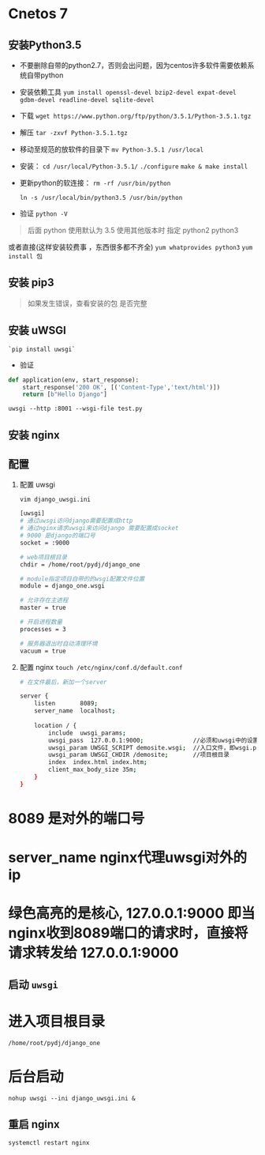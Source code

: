 Cnetos 7
=========

安装Python3.5
------------

- 不要删除自带的python2.7，否则会出问题，因为centos许多软件需要依赖系统自带python

- 安装依赖工具
    `yum install openssl-devel bzip2-devel expat-devel gdbm-devel readline-devel sqlite-devel`

- 下载
    `wget https://www.python.org/ftp/python/3.5.1/Python-3.5.1.tgz`

- 解压
    `tar -zxvf Python-3.5.1.tgz`

- 移动至规范的放软件的目录下
    `mv Python-3.5.1 /usr/local`

- 安装：
    `cd /usr/local/Python-3.5.1/`
    `./configure`
    `make & make install`

- 更新python的软连接：
    `rm -rf /usr/bin/python`

    `ln -s /usr/local/bin/python3.5 /usr/bin/python`

- 验证
    `python -V`

> 后面 python 使用默认为 3.5
> 使用其他版本时 指定 python2 python3

或者直接(这样安装较费事 ，东西很多都不齐全)
    `yum whatprovides python3`
    `yum install 包`

安装 pip3
----------

> 如果发生错误，查看安装的包 是否完整

安装 uWSGI
---------

    `pip install uwsgi`

- 验证

```python
def application(env, start_response):
    start_response('200 OK', [('Content-Type','text/html')])
    return [b"Hello Django"]
```

`uwsgi --http :8001 --wsgi-file test.py`

安装 nginx
-----------

配置
-----------

1. 配置 uwsgi

    `vim django_uwsgi.ini`
    ```bash
    [uwsgi]
    # 通过uwsgi访问django需要配置成http
    # 通过nginx请求uwsgi来访问django 需要配置成socket
    # 9000 是django的端口号
    socket = :9000

    # web项目根目录
    chdir = /home/root/pydj/django_one

    # module指定项目自带的的wsgi配置文件位置
    module = django_one.wsgi

    # 允许存在主进程
    master = true

    # 开启进程数量
    processes = 3

    # 服务器退出时自动清理环境
    vacuum = true
    ```
2. 配置 nginx
    `touch /etc/nginx/conf.d/default.conf`

    ```bash
    # 在文件最后，新加一个server

    server {
        listen       8089;
        server_name  localhost;
        
        location / {            
            include  uwsgi_params;
            uwsgi_pass  127.0.0.1:9000;              //必须和uwsgi中的设置一致
            uwsgi_param UWSGI_SCRIPT demosite.wsgi;  //入口文件，即wsgi.py相对于项目根目录的位置，“.”相当于一层目录
            uwsgi_param UWSGI_CHDIR /demosite;       //项目根目录
            index  index.html index.htm;
            client_max_body_size 35m;
        }
    }
    ```
# 8089 是对外的端口号
# server_name nginx代理uwsgi对外的ip
# 绿色高亮的是核心, 127.0.0.1:9000 即当nginx收到8089端口的请求时，直接将请求转发给 127.0.0.1:9000

启动 `uwsgi`
----------

# 进入项目根目录
`/home/root/pydj/django_one`

# 后台启动
`nohup uwsgi --ini django_uwsgi.ini &`

重启 nginx
----------

`systemctl restart nginx`